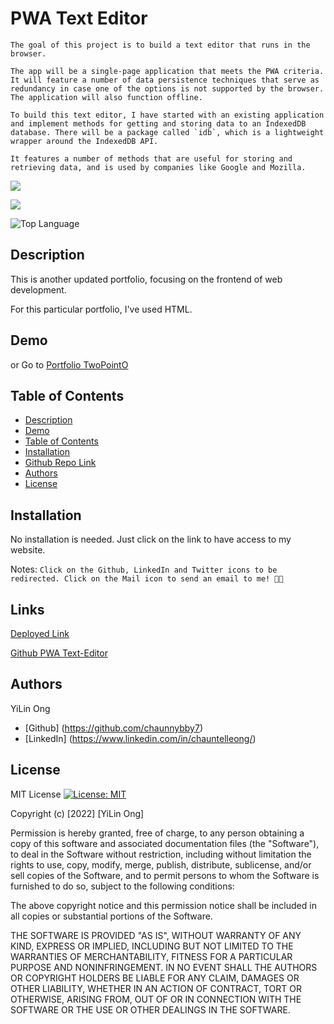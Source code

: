 # PWA Text Editor
```
The goal of this project is to build a text editor that runs in the browser. 

The app will be a single-page application that meets the PWA criteria. It will feature a number of data persistence techniques that serve as redundancy in case one of the options is not supported by the browser. The application will also function offline.

To build this text editor, I have started with an existing application and implement methods for getting and storing data to an IndexedDB database. There will be a package called `idb`, which is a lightweight wrapper around the IndexedDB API. 

It features a number of methods that are useful for storing and retrieving data, and is used by companies like Google and Mozilla.
```
  
<p>
    <img src="https://img.shields.io/github/repo-size/chaunnybby7/portfoliotwopointo" />
  
<p>
    <img src="https://img.shields.io/badge/express-orange" />

</p>


![Top Language](https://img.shields.io/github/languages/top/chaunnybby7/portfoliotwopointo)


   
## Description

This is another updated portfolio, focusing on the frontend of web development.

For this particular portfolio, I've used HTML. 
  

## Demo




or Go to <a href="">Portfolio TwoPointO</a>



## Table of Contents
- [Description](#description)
- [Demo](#demo)
- [Table of Contents](#table-of-contents)
- [Installation](#installation)
- [Github Repo Link](#github-repo-link)
- [Authors](#authors)
- [License](#License)

## Installation

No installation is needed. Just click on the link to have access to my website. 

Notes: ```Click on the Github, LinkedIn and Twitter icons to be redirected.
Click on the Mail icon to send an email to me! 🫰🏻```


## Links

[Deployed Link](https://dry-bayou-86726.herokuapp.com/)


[Github PWA Text-Editor](https://github.com/chaunnybby7/portfoliotwopointo)

## Authors
YiLin Ong
* [Github] (https://github.com/chaunnybby7)
* [LinkedIn] (https://www.linkedin.com/in/chauntelleong/)

## License 

MIT License [![License: MIT](https://img.shields.io/badge/License-MIT-yellow.svg)](https://opensource.org/licenses/MIT)

Copyright (c) [2022] [YiLin Ong]

Permission is hereby granted, free of charge, to any person obtaining a copy
of this software and associated documentation files (the "Software"), to deal
in the Software without restriction, including without limitation the rights
to use, copy, modify, merge, publish, distribute, sublicense, and/or sell
copies of the Software, and to permit persons to whom the Software is
furnished to do so, subject to the following conditions:

The above copyright notice and this permission notice shall be included in all
copies or substantial portions of the Software.

THE SOFTWARE IS PROVIDED "AS IS", WITHOUT WARRANTY OF ANY KIND, EXPRESS OR
IMPLIED, INCLUDING BUT NOT LIMITED TO THE WARRANTIES OF MERCHANTABILITY,
FITNESS FOR A PARTICULAR PURPOSE AND NONINFRINGEMENT. IN NO EVENT SHALL THE
AUTHORS OR COPYRIGHT HOLDERS BE LIABLE FOR ANY CLAIM, DAMAGES OR OTHER
LIABILITY, WHETHER IN AN ACTION OF CONTRACT, TORT OR OTHERWISE, ARISING FROM,
OUT OF OR IN CONNECTION WITH THE SOFTWARE OR THE USE OR OTHER DEALINGS IN THE
SOFTWARE.
